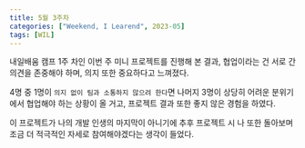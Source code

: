 ```yaml
---
title: 5월 3주차
categories: ["Weekend, I Learend", 2023-05]
tags: [WIL]
---
```


내일배움 캠프 1주 차인 이번 주 미니 프로젝트를 진행해 본 결과, 협업이라는 건 서로 간 의견을 존중해야 하며, 의지 또한 중요하다고 느껴졌다.

4명 중 1명이 `의지 없이 팀과 소통하지 않으려 한다`면 나머지 3명이 상당히 어려운 분위기에서 협업해야 하는 상황이 올 거고, 프로젝트 결과 또한 좋지 않은 경험을 하였다.

이 프로젝트가 나의 개발 인생의 마지막이 아니기에 추후 프로젝트 시 나 또한 돌아보며 조금 더 적극적인 자세로 참여해야겠다는 생각이 들었다.
